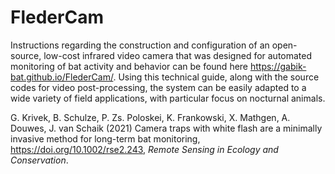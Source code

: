 # FlederCam

Instructions regarding the construction and configuration of an open-source, low-cost infrared video camera that was designed for automated monitoring of bat activity and behavior can be found here https://gabik-bat.github.io/FlederCam/. Using this technical guide, along with the source codes for video post-processing, the system can be easily adapted to a wide variety of field applications, with particular focus on nocturnal animals.

G. Krivek, B. Schulze, P. Zs. Poloskei, K. Frankowski, X. Mathgen, A. Douwes, J. van Schaik (2021) Camera traps with white flash are a minimally invasive method for long-term bat monitoring, https://doi.org/10.1002/rse2.243, *Remote Sensing in Ecology and Conservation*.

